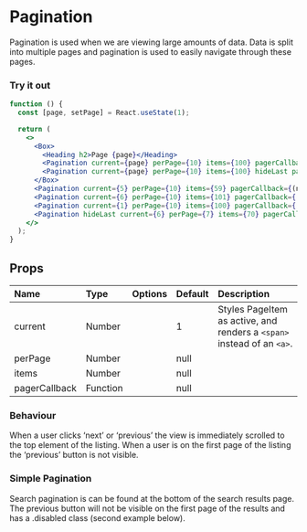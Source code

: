 # Pagination

Pagination is used when we are viewing large amounts of data.
Data is split into multiple pages and pagination is used to
easily navigate through these pages.

### Try it out

```.jsx
function () {
  const [page, setPage] = React.useState(1);

  return (
    <>
      <Box>
        <Heading h2>Page {page}</Heading>
        <Pagination current={page} perPage={10} items={100} pagerCallback={(n) => setPage(n)} />
        <Pagination current={page} perPage={10} items={100} hideLast pagerCallback={(n) => setPage(n)} />
      </Box>
      <Pagination current={5} perPage={10} items={59} pagerCallback={(n) => alert(n)} />
      <Pagination current={6} perPage={10} items={101} pagerCallback={(n) => alert(n)} />
      <Pagination current={1} perPage={10} items={100} pagerCallback={(n) => alert(n)} />
      <Pagination hideLast current={6} perPage={7} items={70} pagerCallback={(n) => alert(n)} />
    </>
  );
}
```

## Props

| Name | Type | Options | Default | Description |
| :- | :- | :-: | :- | :- |
| current | Number |  | 1 | Styles PageItem as active, and renders a `<span>` instead of an `<a>`.  |
| perPage | Number | | null |  |
| items | Number | | null |  |
| pagerCallback | Function | | null |  |

### Behaviour
When a user clicks ‘next’ or ‘previous’ the view is immediately scrolled to the top element of the listing. When a user is on the first page of the listing the ‘previous’ button is not visible.

### Simple Pagination
Search pagination is can be found at the bottom of the search results page.
The previous button will not be visible on the first page of the results and has a .disabled class (second example below).
